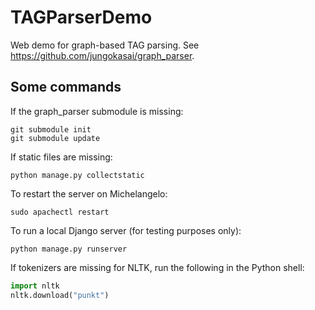 # TAGParserDemo

Web demo for graph-based TAG parsing. See https://github.com/jungokasai/graph_parser.

## Some commands

If the graph_parser submodule is missing:

```shell
git submodule init
git submodule update
```

If static files are missing:

```shell
python manage.py collectstatic
```

To restart the server on Michelangelo:

```shell
sudo apachectl restart
```

To run a local Django server (for testing purposes only):

```shell
python manage.py runserver
```

If tokenizers are missing for NLTK, run the following in the Python shell:

```python
import nltk
nltk.download("punkt")
```
